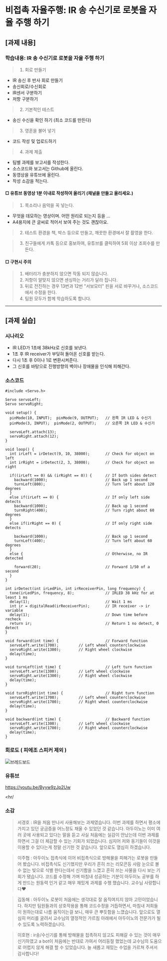 # 비접촉 자율주행: IR 송 수신기로 로봇을 자율 주행 하기

## [과제 내용]

### 학습내용: IR 송 수신기로 로봇을 자율 주행 하기

>1. 회로 만들기
  - IR 송신 후 반사 회로 만들기
  - 송신회로/수신회로
  - IR센서 구분하기
  - 저항 구분하기
>2. 기본적인 테스트
  - 송신 수신을 확인 하기 (최소 코드를 만든다)
>3. 영혼을 불어 넣기
  - 코드 작성 및 업로드하기
>4. 과제 제출
  - 팀별 과제를 보고서를 작성한다.
  - 소스코드와 보고서는 Github에 올린다.
  - 동영상을 유튜브에 올린다.
  - 작성 소감을 적는다.
#### □ 유튜브 동영상 1분 이내로 작성하여 올리기 (채널을 만들고 올리세요.)
>1. 목소리나 음악을 꼭 넣는다.
   * 무엇을 데모하는 영상이며. 어떤 원리로 되는지 등을 ...
   *  A4용지에 큰 글씨로 적어서 보여 주는 것도 괜찮아요.
 
>2. 테스트 환경을 책, 박스 등으로 만들고, 깨끗한 환경에서 잘 촬영을 한다.
 
>3. 친구들에게 카톡 등으로 홍보하여, 유튜브를 클릭하여 5회 이상 조회수를 만든다.
#### □ 구현시 주의
>1. 배터리가 충분하지 않으면 작동 되지 않습니다.
>2. 저항이 알맞지 않으면 센싱하는 거리가 달라 집니다.
>3. 뒤로 전진하는 경우 13번과 12번 "서보모터" 핀을 서로 바꾸거나, 소스코드에서 수정을 한다.
>4. 팀원 모두가 함께 학습하도록 합니다.


<hr/>


## [과제 실습]

### 시나리오

- IR LED가 1초에 38kHz로 신호를 보낸다.
- 1초 후 IR receiver가 부딪혀 돌아온 신호를 받는다. 
- 다시 1초 후 0이나 1로 변환시켜준다. 
- 그 신호를 바탕으로 진행방향의 벽이나 장애물을 인식해 피해간다.

### 소스코드

```
#include <Servo.h> 
 
Servo servoLeft;
Servo servoRight;
 
void setup() {
  pinMode(10, INPUT);  pinMode(9, OUTPUT);   // 왼쪽 IR LED & 수신기
  pinMode(3, INPUT);  pinMode(2, OUTPUT);    // 오른쪽 IR LED & 수신기

  servoLeft.attach(13);
  servoRight.attach(12);
}  
 
void loop() {
  int irLeft = irDetect(9, 10, 38000);       // Check for object on left
  int irRight = irDetect(2, 3, 38000);       // Check for object on right

  if((irLeft == 0) && (irRight == 0)) {      // If both sides detect
    backward(1000);                          // Back up 1 second
    turnLeft(800);                           // Turn left about 120 degrees
  }
  else if(irLeft == 0) {                     // If only left side detects
    backward(1000);                          // Back up 1 second
    turnRight(400);                          // Turn right about 60 degrees
  }
  else if(irRight == 0) {                    // If only right side detects
  
    backward(1000);                          // Back up 1 second
    turnLeft(400);                           // Turn left about 60 degrees
  }
  else {                                     // Otherwise, no IR detected
  
    forward(20);                             // Forward 1/50 of a second
  }
}

int irDetect(int irLedPin, int irReceiverPin, long frequency) {
  tone(irLedPin, frequency, 8);              // IRLED 38 kHz for at least 1 ms
  delay(1);                                  // Wait 1 ms
  int ir = digitalRead(irReceiverPin);       // IR receiver -> ir variable
  delay(1);                                  // Down time before recheck
  return ir;                                 // Return 1 no detect, 0 detect
}  

void forward(int time) {                     // Forward function
  servoLeft.write(1700);         // Left wheel counterclockwise
  servoRight.write(1300);        // Right wheel clockwise
  delay(time);
}

void turnLeft(int time) {                    // Left turn function
  servoLeft.write(1300);         // Left wheel clockwise
  servoRight.write(1300);        // Right wheel clockwise
  delay(time);
}

void turnRight(int time) {                   // Right turn function
  servoLeft.write(1700);         // Left wheel counterclockwise
  servoRight.write(1700);        // Right wheel counterclockwise
  delay(time);
}

void backward(int time) {                    // Backward function
  servoLeft.write(1300);         // Left wheel clockwise
  servoRight.write(1700);        // Right wheel counterclockwise
  delay(time);
}
```

### 회로도 ( 피에조 스피커 제외 )

![브레드보드](https://user-images.githubusercontent.com/50915637/68905408-6b918d80-0784-11ea-9096-69c6887d5dd7.PNG)

### 유튜브

https://youtu.be/Byyw9zJp2Uw


<hr/
>


### 소감

> 서경호 : IR을 처음 만나서 사용해보는 과제였습니다. 이번 과제를 하면서 평소에 가지고 있던 궁금증을 어느정도 채울 수 있었던 것 같습니다. 아두이노는 이미 여러 곳에 사용되고 있다는 말을 듣고 사실 처음에는 실감이 안났는데 이번 과제를 하면서 그걸 더 체감할 수 있는 기회가 되었습니다. 심지어 저와 동기들이 이것을 이용할 수 있다는게 정말 신기한 것 같습니다. 앞으로도 열심히 하겠습니다.

> 이주협 : 아두이노 접촉식에 이어 비접촉식으로 방해물을 피해가는 로봇을 만들어 봤습니다. 비접촉식도 신기했지만 우리가 흔히 쓰는 리모콘등 사람 눈으로 볼 수 없는 빛으로 식별 한다는데서 신기함을 느꼈고 흔히 쓰는 사물을 다시 보는 기회가 됐습니다. 코드를 수정해 가며 마침내 성공하는 기분이 아두이노 공부를 하게 만드는 원동력 인거 같고 매우 재밌게 과제를 수행 했습니다. 교수님 사랑합니다♥

> 김동해 : 아두이노 로봇이 처음에는 생각대로 잘 움직여지지 않아 고민이었습니다. 하지만 팀원들과의 상호작용을 통해 코드수정을 거듭하면서, 마침내 저희들이 원하는대로 나름 움직이는걸 보니, 매우 큰 뿌듯함을 느꼈습니다. 앞으로도 열심히 머리를 굴려서 교수님의 열정적인 가르침 아래에서 아두이노의 전문가가 될 수 있도록 노력하겠습니다.

> 이호현 : ir송/수신기를 통해 방해물을 접촉하지 않고도 피해갈 수 있는 것이 매우 신기하였고 a bot이 처음에는 반대로 가여서 어리둥절 했었는데 교수님의 도움으로 어렵지 않게 해결 할 수 있었습니다. 늘 새롭고 재밌는 수업을 가르쳐 주셔서 감사합니다!

